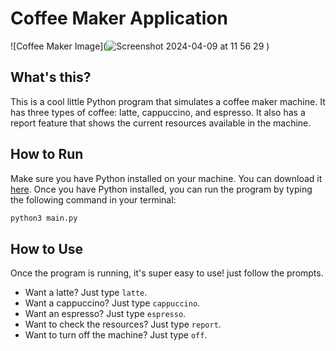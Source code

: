 # Coffee Maker Application

![Coffee Maker Image](![Screenshot 2024-04-09 at 11 56 29](https://github.com/oluwatunmiisheii/python-cli-apps/assets/42435593/e5f94fac-f8a0-45dd-8ee6-ce5d95bea6aa)
)

## What's this?

This is a cool little Python program that simulates a coffee maker machine. It has three types of coffee: latte, cappuccino, and espresso. It also has a report feature that shows the current resources available in the machine.

## How to Run

Make sure you have Python installed on your machine. You can download it [here](https://www.python.org/downloads/). Once you have Python installed, you can run the program by typing the following command in your terminal:

```bash
python3 main.py
```

## How to Use
Once the program is running, it's super easy to use! just follow the prompts.

- Want a latte? Just type `latte`.
- Want a cappuccino? Just type `cappuccino`.
- Want an espresso? Just type `espresso`.
- Want to check the resources? Just type `report`.
-  Want to turn off the machine? Just type `off`.
